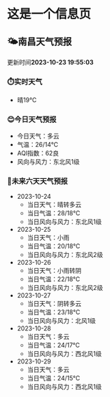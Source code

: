 # 这是一个信息页 
## 🌤️**南昌**天气预报
更新时间**2023-10-23 19:55:03**
### ⏱️实时天气
- 晴19℃
### 😊今日天气预报
- 今日天气：多云
- 气温：26/14℃
- AQI指数：62良
- 风向与风力：东北风1级
### 🤩未来六天天气预报
- 2023-10-24
  - 当日天气：晴转多云
  - 当日气温：28/18℃
  - 当日风向与风力：东北风1级
- 2023-10-25
  - 当日天气：小雨
  - 当日气温：20/18℃
  - 当日风向与风力：东北风2级
- 2023-10-26
  - 当日天气：小雨转阴
  - 当日气温：22/18℃
  - 当日风向与风力：东北风2级
- 2023-10-27
  - 当日天气：阴转多云
  - 当日气温：23/18℃
  - 当日风向与风力：北风1级
- 2023-10-28
  - 当日天气：多云
  - 当日气温：24/17℃
  - 当日风向与风力：西北风1级
- 2023-10-29
  - 当日天气：多云
  - 当日气温：24/15℃
  - 当日风向与风力：西北风1级

